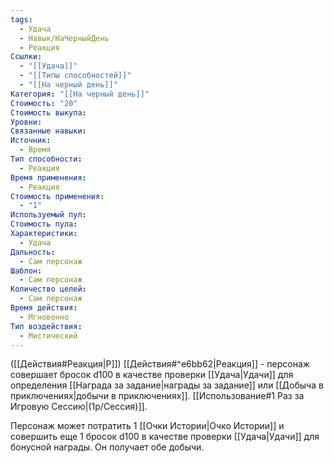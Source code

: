 ```yaml
---
tags:
  - Удача
  - Навык/НаЧерныйДень
  - Реакция
Ссылки:
  - "[[Удача]]"
  - "[[Типы способностей]]"
  - "[[На черный день]]"
Категория: "[[На черный день]]"
Стоимость: "20"
Стоимость выкупа: 
Уровни: 
Связанные навыки: 
Источник:
  - Время
Тип способности:
  - Реакция
Время применения:
  - Реакция
Стоимость применения:
  - "1"
Используемый пул: 
Стоимость пула: 
Характеристики:
  - Удача
Дальность:
  - Сам персонаж
Шаблон:
  - Сам персонаж
Количество целей:
  - Сам персонаж
Время действия:
  - Мгновенно
Тип воздействия:
  - Мистический
---
```

([[Действия#Реакция|Р]]) [[Действия#^e6bb62|Реакция]] - персонаж совершает бросок d100 в качестве проверки [[Удача|Удачи]] для определения [[Награда за задание|награды за задание]] или [[Добыча в приключениях|добычи в приключениях]]. [[Использование#1 Раз за Игровую Сессию|(1р/Сессия)]].

Персонаж может потратить 1 [[Очки Истории|Очко Истории]] и совершить еще 1 бросок d100 в качестве проверки [[Удача|Удачи]] для бонусной награды. Он получает обе добычи. 